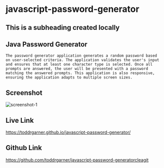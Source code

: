 # javascript-password-generator

## This is a subheading created locally

## Java Password Generator

```
The password generator application generates a random password based on user-selected criteria. The application validates the user's input and ensures that at least one character type is selected. Once all prompts are answered, the user will be presented with a password matching the answered prompts. This application is also responsive, ensuring the application adapts to multiple screen sizes.
```

## Screenshot
![screenshot-1 ](https://user-images.githubusercontent.com/110719370/185785684-281bc94c-8590-4067-92c5-7cbdf8e38676.png)


## Live Link
https://toddrgarner.github.io/javascript-password-generator/

## Github Link
https://github.com/toddrgarner/javascript-password-generatorcleagit 
